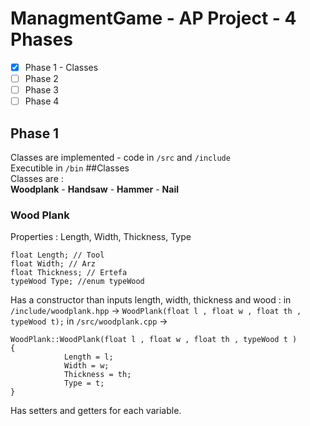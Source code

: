 # ManagmentGame - AP Project - 4 Phases

- [x] Phase 1 - Classes
- [ ] Phase 2
- [ ] Phase 3
- [ ] Phase 4

## Phase 1  
Classes are implemented - code in `/src` and `/include`  
Executible in `/bin`
##Classes  
Classes are :  
**Woodplank** - **Handsaw** - **Hammer** - **Nail**  
### Wood Plank  
Properties : Length, Width, Thickness, Type
``` 
float Length; // Tool
float Width; // Arz
float Thickness; // Ertefa
typeWood Type; //enum typeWood
```  
Has a constructor than inputs length, width, thickness and wood : 
in `/include/woodplank.hpp` -> `WoodPlank(float l , float w , float th , typeWood t);`
in `/src/woodplank.cpp` ->  
```
WoodPlank::WoodPlank(float l , float w , float th , typeWood t )
{
            Length = l;
            Width = w;
            Thickness = th;
            Type = t;
}
```  
Has setters and getters for each variable.  
